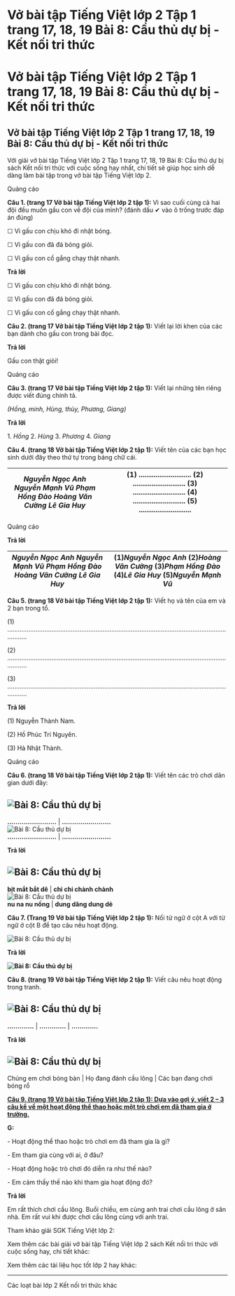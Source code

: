 # Vở bài tập Tiếng Việt lớp 2 Tập 1 trang 17, 18, 19 Bài 8: Cầu thủ dự bị - Kết nối tri thức

# Vở bài tập Tiếng Việt lớp 2 Tập 1 trang 17, 18, 19 Bài 8: Cầu thủ dự bị - Kết nối tri thức

## Vở bài tập Tiếng Việt lớp 2 Tập 1 trang 17, 18, 19 Bài 8: Cầu thủ dự bị - Kết nối tri thức

Với giải vở bài tập Tiếng Việt lớp 2 Tập 1 trang 17, 18, 19 Bài 8: Cầu thủ dự bị sách Kết nối tri thức với cuộc sống hay nhất, chi tiết sẽ giúp học sinh dễ dàng làm bài tập trong vở bài tập Tiếng Việt lớp 2.

Quảng cáo

**Câu 1. (trang 17 Vở bài tập Tiếng Việt lớp 2 tập 1):** Vì sao cuối cùng cả hai đội đều muốn gấu con về đội của mình? (đánh dấu ✔ vào ô trống trước đáp án đúng)

☐ Vì gấu con chịu khó đi nhặt bóng.

☐ Vì gấu con đã đá bóng giỏi.

☐ Vì gấu con cố gắng chạy thật nhanh.

**Trả lời**

☐ Vì gấu con chịu khó đi nhặt bóng.

☑ Vì gấu con đã đá bóng giỏi.

☐ Vì gấu con cố gắng chạy thật nhanh.

**Câu 2. (trang 17 Vở bài tập Tiếng Việt lớp 2 tập 1):** Viết lại lời khen của các bạn dành cho gấu con trong bài đọc.

**Trả lời**

Gấu con thật giỏi!

Quảng cáo

**Câu 3. (trang 17 Vở bài tập Tiếng Việt lớp 2 tập 1):** Viết lại những tên riêng được viết đúng chính tả.

_(Hồng, minh, Hùng, thùy, Phương, Giang)_

**Trả lời**

1\. _Hồng_ 2\.  _Hùng_ 3\. _Phương_ 4\. _Giang_

**Câu 4. (trang 18 Vở bài tập Tiếng Việt lớp 2 tập 1):** Viết tên của các bạn học sinh dưới đây theo thứ tự trong bảng chữ cái.

_Nguyễn Ngọc Anh_ _Nguyễn Mạnh Vũ_ _Phạm Hồng Đào_ _Hoàng Văn Cường_ _Lê Gia Huy_ |  (1) ............................ (2) ............................ (3) ............................ (4) ............................ (5) ............................  
---|---  
  
Quảng cáo

**Trả lời**

_Nguyễn Ngọc Anh_ _Nguyễn Mạnh Vũ_ _Phạm Hồng Đào_ _Hoàng Văn Cường_ _Lê Gia Huy_ |  (1)_Nguyễn Ngọc Anh_ (2)_Hoàng Văn Cường_ (3)_Phạm Hồng Đào_ (4)_Lê Gia Huy_ (5)_Nguyễn Mạnh Vũ_  
---|---  
  
**Câu 5. (trang 18 Vở bài tập Tiếng Việt lớp 2 tập 1):** Viết họ và tên của em và 2 bạn trong tổ.

(1) .......................................................................................................................................

(2) .......................................................................................................................................

(3) .......................................................................................................................................

**Trả lời**

(1) Nguyễn Thành Nam.

(2) Hồ Phúc Trí Nguyên.

(3) Hà Nhật Thành.

Quảng cáo

**Câu 6. (trang 18 Vở bài tập Tiếng Việt lớp 2 tập 1):** Viết tên các trò chơi dân gian dưới đây:

![Bài 8: Cầu thủ dự bị](https://vietjack.com/vbt-tieng-viet-2-kn/images/bai-8-cau-thu-du-bi-33778.png)  
---  
**........................** |  **........................**  
![Bài 8: Cầu thủ dự bị](https://vietjack.com/vbt-tieng-viet-2-kn/images/bai-8-cau-thu-du-bi-33782.png)  
**........................** |  **........................**  
  
**Trả lời**

![Bài 8: Cầu thủ dự bị](https://vietjack.com/vbt-tieng-viet-2-kn/images/bai-8-cau-thu-du-bi-33783.png)  
---  
**bịt mắt bắt dê** |  **chi chi chành chành**  
![Bài 8: Cầu thủ dự bị](https://vietjack.com/vbt-tieng-viet-2-kn/images/bai-8-cau-thu-du-bi-33784.png)  
**nu na nu nống** |  **dung dăng dung dẻ**  
  
**Câu 7. (Trang 19 Vở bài tập Tiếng Việt lớp 2 tập 1):** Nối từ ngữ ở cột A với từ ngữ ở cột B để tạo câu nêu hoạt động.

![Bài 8: Cầu thủ dự bị](https://vietjack.com/vbt-tieng-viet-2-kn/images/bai-8-cau-thu-du-bi-33787.png)

**Trả lời**

**![Bài 8: Cầu thủ dự bị](https://vietjack.com/vbt-tieng-viet-2-kn/images/bai-8-cau-thu-du-bi-33790.png)**

**Câu 8. (trang 19 Vở bài tập Tiếng Việt lớp 2 tập 1):** Viết câu nêu hoạt động trong tranh.

![Bài 8: Cầu thủ dự bị](https://vietjack.com/vbt-tieng-viet-2-kn/images/bai-8-cau-thu-du-bi-33794.png)  
---  
**.............** |  **.............** |  **.............**  
  
**Trả lời**

![Bài 8: Cầu thủ dự bị](https://vietjack.com/vbt-tieng-viet-2-kn/images/bai-8-cau-thu-du-bi-33801.png)  
---  
Chúng em chơi bóng bàn |  Họ đang đánh cầu lông |  Các bạn đang chơi bóng rổ  
  
[**Câu 9. (trang 19 Vở bài tập Tiếng Việt lớp 2 tập 1): Dựa vào gợi ý, viết 2 – 3 câu kể về một hoạt động thể thao hoặc một trò chơi em đã tham gia ở trường.**](https://vietjack.com/vbt-tieng-viet-2-kn/viet-2-3-cau-ke-ve-mot-hoat-dong-the-thao-hoac-mot-tro-choi-em-da-tham-gia-o-truong-vm.jsp)

**G:**

\- Hoạt động thể thao hoặc trò chơi em đã tham gia là gì?

\- Em tham gia cùng với ai, ở đâu?

\- Hoạt động hoặc trò chơi đó diễn ra như thế nào?

\- Em cảm thấy thế nào khi tham gia hoạt động đó?

**Trả lời**

Em rất thích chơi cầu lông. Buổi chiều, em cùng anh trai chơi cầu lông ở sân nhà. Em rất vui khi được chơi cầu lông cùng với anh trai.

Tham khảo giải SGK Tiếng Việt lớp 2:

Xem thêm các bài giải vở bài tập Tiếng Việt lớp 2 sách Kết nối tri thức với cuộc sống hay, chi tiết khác:

Xem thêm các tài liệu học tốt lớp 2 hay khác:

* * *

Các loạt bài lớp 2 Kết nối tri thức khác

